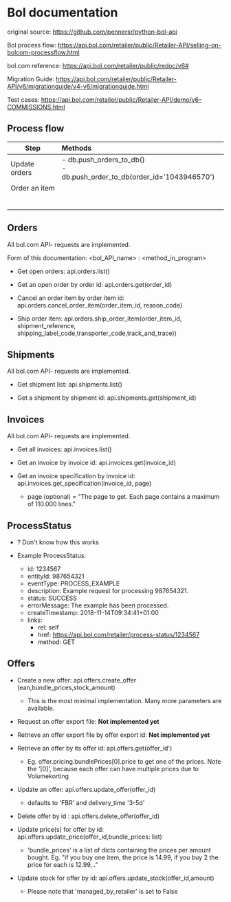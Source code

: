 # Bol documentation

original source: https://github.com/pennersr/python-bol-api

Bol process flow: https://api.bol.com/retailer/public/Retailer-API/selling-on-bolcom-processflow.html

bol.com reference: https://api.bol.com/retailer/public/redoc/v6#

Migration Guide: https://api.bol.com/retailer/public/Retailer-API/v6/migrationguide/v4-v6/migrationguide.html

Test cases: https://api.bol.com/retailer/public/Retailer-API/demo/v6-COMMISSIONS.html

## Process flow

| Step          | Methods                                                                            |
|---------------|:-----------------------------------------------------------------------------------|
| Update orders | -     db.push_orders_to_db()<br/>- db.push_order_to_db(order_id='1043946570')<br/> |
| Order an item |                                                                                    |
|               |                                                                                    |
|               |      
|               |      
|               |      
|               |      
|               |      
## Orders

All bol.com API- requests are implemented.

Form of this documentation: <bol_API_name> : <method_in_program>
  
- Get open orders: api.orders.list()

- Get an open order by order id: api.orders.get(order_id)

- Cancel an order item by order item id:
api.orders.cancel_order_item(order_item_id, reason_code)

- Ship order item: api.orders.ship_order_item(order_item_id, 
shipment_reference, shipping_label_code,transporter_code,track_and_trace))


## Shipments

All bol.com API- requests are implemented.

- Get shipment list: api.shipments.list()

- Get a shipment by shipment id: api.shipments.get(shipment_id)

## Invoices

All bol.com API- requests are implemented.

- Get all invoices: api.invoices.list()

- Get an invoice by invoice id: api.invoices.get(invoice_id)
- Get an invoice specification by invoice id:  api.invoices.get_specification(invoice_id, page)
    - page (optional) = "The page to get. Each page contains a maximum of 110.000 lines."


## ProcessStatus

- ? Don't know how this works

- Example ProcessStatus: 
    - id: 1234567
    - entityId: 987654321
    - eventType: PROCESS_EXAMPLE
    - description: Example request for processing 987654321.
    - status: SUCCESS
    - errorMessage: The example has been processed.
    - createTimestamp: 2018-11-14T09:34:41+01:00
    - links:
        - rel: self
        - href: https://api.bol.com/retailer/process-status/1234567
        - method: GET


## Offers
- Create a new offer: api.offers.create_offer
(ean,bundle_prices,stock_amount)
    - This is the most minimal implementation. Many more parameters are available.
    
- Request an offer export file: **Not implemented yet**
- Retrieve an offer export file by offer export id: **Not implemented yet**
- Retrieve an offer by its offer id: api.offers.get(offer_id')
    - Eg. offer.pricing.bundlePrices[0].price to get one of the prices. Note the '[0]', 
    because each offer can have multiple prices due to Volumekorting
 - Update an offer: api.offers.update_offer(offer_id)
    - defaults to 'FBR' and delivery_time '3-5d'
- Delete offer by id :  api.offers.delete_offer(offer_id)
- Update price(s) for offer by id: api.offers.update_price(offer_id,bundle_prices: list)
    - 'bundle_prices' is a list of dicts containing 
    the prices per amount bought. Eg. "if you buy one item, 
    the price is 14.99, if you buy 2 the price for each is 12.99,.."
- Update stock for offer by id: api.offers.update_stock(offer_id,amount)
    - Please note that 'managed_by_retailer' is set to False


